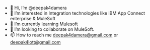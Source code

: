 - 👋 Hi, I’m @deepak4damera
- 👀 I’m interested in Integration technologies like IBM App Connect enterprise & MuleSoft
- 🌱 I’m currently learning Mulesoft
- 💞️ I’m looking to collaborate on MuleSoft.
- 📫 How to reach me deepak4damera@gmail.com or deepak4lott@gmail.com

<!---
deepak4damera/deepak4damera is a ✨ special ✨ repository because its `README.md` (this file) appears on your GitHub profile.
You can click the Preview link to take a look at your changes.
--->
